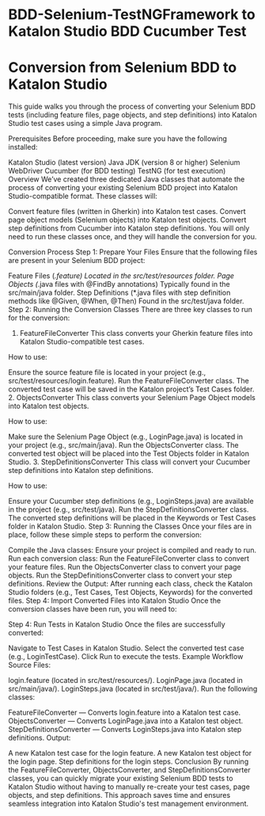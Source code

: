 # BDD-Selenium-TestNGFramework to Katalon Studio BDD Cucumber Test
# Conversion from Selenium BDD to Katalon Studio

This guide walks you through the process of converting your Selenium BDD tests (including feature files, page objects, and step definitions) into Katalon Studio test cases using a simple Java program.

Prerequisites
Before proceeding, make sure you have the following installed:

Katalon Studio (latest version)
Java JDK (version 8 or higher)
Selenium WebDriver
Cucumber (for BDD testing)
TestNG (for test execution)
Overview
We’ve created three dedicated Java classes that automate the process of converting your existing Selenium BDD project into Katalon Studio-compatible format. These classes will:

Convert feature files (written in Gherkin) into Katalon test cases.
Convert page object models (Selenium objects) into Katalon test objects.
Convert step definitions from Cucumber into Katalon step definitions.
You will only need to run these classes once, and they will handle the conversion for you.

Conversion Process
Step 1: Prepare Your Files
Ensure that the following files are present in your Selenium BDD project:

Feature Files (*.feature)
Located in the src/test/resources folder.
Page Objects (*.java files with @FindBy annotations)
Typically found in the src/main/java folder.
Step Definitions (*.java files with step definition methods like @Given, @When, @Then)
Found in the src/test/java folder.
Step 2: Running the Conversion Classes
There are three key classes to run for the conversion:

1. FeatureFileConverter
This class converts your Gherkin feature files into Katalon Studio-compatible test cases.

How to use:

Ensure the source feature file is located in your project (e.g., src/test/resources/login.feature).
Run the FeatureFileConverter class.
The converted test case will be saved in the Katalon project’s Test Cases folder.
2. ObjectsConverter
This class converts your Selenium Page Object models into Katalon test objects.

How to use:

Make sure the Selenium Page Object (e.g., LoginPage.java) is located in your project (e.g., src/main/java).
Run the ObjectsConverter class.
The converted test object will be placed into the Test Objects folder in Katalon Studio.
3. StepDefinitionsConverter
This class will convert your Cucumber step definitions into Katalon step definitions.

How to use:

Ensure your Cucumber step definitions (e.g., LoginSteps.java) are available in the project (e.g., src/test/java).
Run the StepDefinitionsConverter class.
The converted step definitions will be placed in the Keywords or Test Cases folder in Katalon Studio.
Step 3: Running the Classes
Once your files are in place, follow these simple steps to perform the conversion:

Compile the Java classes: Ensure your project is compiled and ready to run.
Run each conversion class:
Run the FeatureFileConverter class to convert your feature files.
Run the ObjectsConverter class to convert your page objects.
Run the StepDefinitionsConverter class to convert your step definitions.
Review the Output: After running each class, check the Katalon Studio folders (e.g., Test Cases, Test Objects, Keywords) for the converted files.
Step 4: Import Converted Files into Katalon Studio
Once the conversion classes have been run, you will need to:

Step 4: Run Tests in Katalon Studio
Once the files are successfully converted:

Navigate to Test Cases in Katalon Studio.
Select the converted test case (e.g., LoginTestCase).
Click Run to execute the tests.
Example Workflow
Source Files:

login.feature (located in src/test/resources/).
LoginPage.java (located in src/main/java/).
LoginSteps.java (located in src/test/java/).
Run the following classes:

FeatureFileConverter — Converts login.feature into a Katalon test case.
ObjectsConverter — Converts LoginPage.java into a Katalon test object.
StepDefinitionsConverter — Converts LoginSteps.java into Katalon step definitions.
Output:

A new Katalon test case for the login feature.
A new Katalon test object for the login page.
Step definitions for the login steps.
Conclusion
By running the FeatureFileConverter, ObjectsConverter, and StepDefinitionsConverter classes, you can quickly migrate your existing Selenium BDD tests to Katalon Studio without having to manually re-create your test cases, page objects, and step definitions. This approach saves time and ensures seamless integration into Katalon Studio's test management environment.
